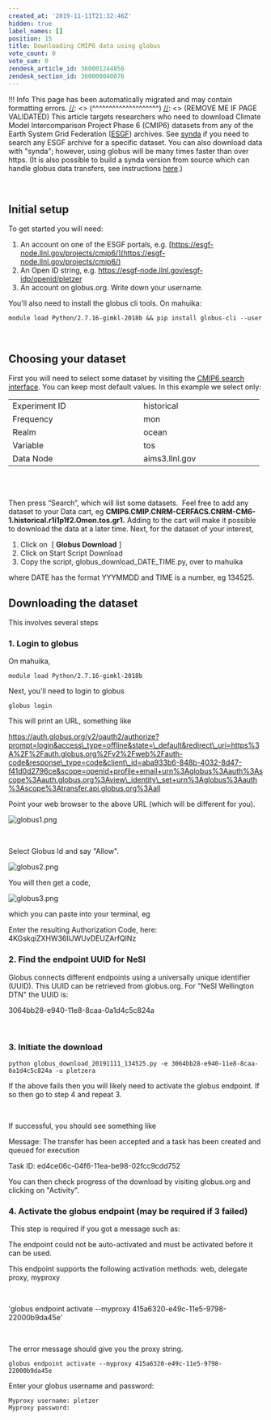 ```yaml
---
created_at: '2019-11-11T21:32:46Z'
hidden: true
label_names: []
position: 15
title: Downloading CMIP6 data using globus
vote_count: 0
vote_sum: 0
zendesk_article_id: 360001244856
zendesk_section_id: 360000040076
---
```



[//]: <> (REMOVE ME IF PAGE VALIDATED)
[//]: <> (vvvvvvvvvvvvvvvvvvvv)
 !!! Info
     This page has been automatically migrated and may contain formatting errors.
[//]: <> (^^^^^^^^^^^^^^^^^^^^)
[//]: <> (REMOVE ME IF PAGE VALIDATED)
This article targets researchers who need to download Climate Model
Intercomparison Project Phase 6 (CMIP6) datasets from any of the Earth
System Grid Federation ([ESGF](http://pcmdi.llnl.gov/)) archives. See
[synda](https://support.nesi.org.nz/hc/en-gb/articles/360001208256-SYNDA)
if you need to search any ESGF archive for a specific dataset. You can
also download data with "synda"; however, using globus will be many
times faster than over https. (It is also possible to build a synda
version from source which can handle globus data transfers, see
instructions
[here](http://prodiguer.github.io/synda/sdt/globustransfer.html).)

 

## Initial setup

To get started you will need:

1.  An account on one of the ESGF portals, e.g.
    [https://esgf-node.llnl.gov/projects/cmip6/](https://esgf-node.llnl.gov/projects/cmip6/)
2.  An Open ID string, e.g.
    <https://esgf-node.llnl.gov/esgf-idp/openid/pletzer>
3.  An account on globus.org. Write down your username.

You'll also need to install the globus cli tools. On mahuika:

    module load Python/2.7.16-gimkl-2018b && pip install globus-cli --user

 

## Choosing your dataset

First you will need to select some dataset by visiting the [CMIP6 search
interface](https://esgf-node.llnl.gov/search/cmip6/). You can keep most
default values. In this example we select only:

<table style="height: 149px;" width="471">
<tbody>
<tr class="odd">
<td style="width: 243px">Experiment ID</td>
<td style="width: 221px">historical</td>
</tr>
<tr class="even">
<td style="width: 243px">Frequency</td>
<td style="width: 221px">mon</td>
</tr>
<tr class="odd">
<td style="width: 243px">Realm</td>
<td style="width: 221px">ocean</td>
</tr>
<tr class="even">
<td style="width: 243px">Variable</td>
<td style="width: 221px">tos</td>
</tr>
<tr class="odd">
<td style="width: 243px">Data Node</td>
<td style="width: 221px"><span>aims3.llnl.gov</span></td>
</tr>
</tbody>
</table>

 

Then press “Search”, which will list some datasets.  Feel free to add
any dataset to your Data cart,
eg **CMIP6.CMIP.CNRM-CERFACS.CNRM-CM6-1.historical.r1i1p1f2.Omon.tos.gr1.**
Adding to the cart will make it possible to download the data at a later
time. Next, for the dataset of your interest,

1.  Click on  \[ **Globus Download** \] 
2.  Click on Start Script Download
3.  Copy the script, globus\_download\_DATE\_TIME.py, over to mahuika

where DATE has the format YYYMMDD and TIME is a number, eg 134525. 

## Downloading the dataset

This involves several steps

### 1. Login to globus

On mahuika, 

    module load Python/2.7.16-gimkl-2018b

Next, you'll need to login to globus

    globus login

This will print an URL, something like

https://auth.globus.org/v2/oauth2/authorize?prompt=login&access\_type=offline&state=\_default&redirect\_uri=https%3A%2F%2Fauth.globus.org%2Fv2%2Fweb%2Fauth-code&response\_type=code&client\_id=aba933b6-848b-4032-8d47-f41d0d2796ce&scope=openid+profile+email+urn%3Aglobus%3Aauth%3Ascope%3Aauth.globus.org%3Aview\_identity\_set+urn%3Aglobus%3Aauth%3Ascope%3Atransfer.api.globus.org%3Aall

Point your web browser to the above URL (which will be different for
you).

![globus1.png](globus1_0.png)

 

Select Globus Id and say "Allow".

![globus2.png](globus2_0.png)

You will then get a code,

![globus3.png](globus3_0.png)

which you can paste into your terminal, eg

Enter the resulting Authorization Code, here:
4KGskqiZXHW36llJWUvDEUZArfQlNz

### 2. Find the endpoint UUID for NeSI

Globus connects different endpoints using a universally unique
identifier (UUID). This UUID can be retrieved from globus.org. For "NeSI
Wellington DTN" the UUID is:

3064bb28-e940-11e8-8caa-0a1d4c5c824a

 

### 3. Initiate the download

    python globus_download_20191111_134525.py -e 3064bb28-e940-11e8-8caa-0a1d4c5c824a -u pletzera

If the above fails then you will likely need to activate the globus
endpoint. If so then go to step 4 and repeat 3.

 

If successful, you should see something like

Message: The transfer has been accepted and a task has been created and
queued for execution

Task ID: ed4ce06c-04f6-11ea-be98-02fcc9cdd752

You can then check progress of the download by visiting globus.org and
clicking on "Activity". 

### 4. Activate the globus endpoint (may be required if 3 failed)

 This step is required if you got a message such as:

The endpoint could not be auto-activated and must be activated before it
can be used.

This endpoint supports the following activation methods: web, delegate
proxy, myproxy

 

'globus endpoint activate --myproxy
415a6320-e49c-11e5-9798-22000b9da45e'

 

The error message should give you the proxy string. 

    globus endpoint activate --myproxy 415a6320-e49c-11e5-9798-22000b9da45e

Enter your globus username and password:

    Myproxy username: pletzer 
    Myproxy password: 

###  

 

 
